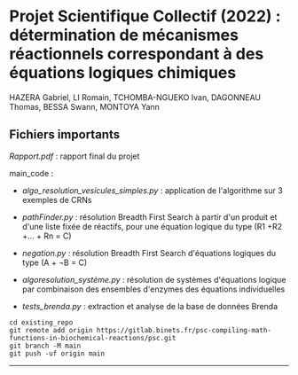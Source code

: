 # Projet Scientifique Collectif (2022) : détermination de mécanismes réactionnels correspondant à des équations logiques chimiques

HAZERA Gabriel, LI Romain, TCHOMBA-NGUEKO Ivan, DAGONNEAU Thomas, BESSA Swann, MONTOYA Yann


## Fichiers importants
*Rapport.pdf* : rapport final du projet

main_code :

* *algo_resolution_vesicules_simples.py* : application de l'algorithme sur 3 exemples de CRNs

* *pathFinder.py* : résolution Breadth First Search à partir d'un produit et d'une liste fixée de réactifs, pour une équation logique du type (R1 +R2 +... + Rn = C)

* *negation.py* : résolution Breadth First Search d'équations logiques du type (A + ¬B = C)

* *algoresolution_système.py* : résolution de systèmes d'équations logique par combinaison des ensembles d'enzymes des équations individuelles

* *tests_brenda.py* : extraction et analyse de la base de données Brenda

```
cd existing_repo
git remote add origin https://gitlab.binets.fr/psc-compiling-math-functions-in-biochemical-reactions/psc.git
git branch -M main
git push -uf origin main
```

***
